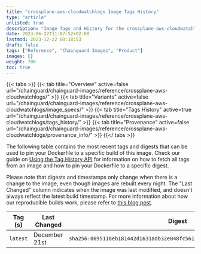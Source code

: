 ```yaml
---
title: "crossplane-aws-cloudwatchlogs Image Tags History"
type: "article"
unlisted: true
description: "Image Tags and History for the crossplane-aws-cloudwatchlogs Chainguard Image"
date: 2023-06-22T11:07:52+02:00
lastmod: 2023-12-22 00:18:53
draft: false
tags: ["Reference", "Chainguard Images", "Product"]
images: []
weight: 700
toc: true
---
```


{{< tabs >}}
{{< tab title="Overview" active=false url="/chainguard/chainguard-images/reference/crossplane-aws-cloudwatchlogs/" >}}
{{< tab title="Variants" active=false url="/chainguard/chainguard-images/reference/crossplane-aws-cloudwatchlogs/image_specs/" >}}
{{< tab title="Tags History" active=true url="/chainguard/chainguard-images/reference/crossplane-aws-cloudwatchlogs/tags_history/" >}}
{{< tab title="Provenance" active=false url="/chainguard/chainguard-images/reference/crossplane-aws-cloudwatchlogs/provenance_info/" >}}
{{</ tabs >}}

The following table contains the most recent tags and digests that can be used to pin your Dockerfile to a specific build of this image. Check our guide on [Using the Tag History API](/chainguard/chainguard-images/using-the-tag-history-api/) for information on how to fetch all tags from an image and how to pin your Dockerfile to a specific digest.

Please note that digests and timestamps only change when there is a change to the image, even though images are rebuilt every night. The "Last Changed" column indicates when the image was last modified, and doesn't always reflect the latest build timestamp. For more information about how our reproducible builds work, please refer to [this blog post](https://www.chainguard.dev/unchained/reproducing-chainguards-reproducible-image-builds).

| Tag (s)   | Last Changed  | Digest                                                                    |
|-----------|---------------|---------------------------------------------------------------------------|
|  `latest` | December 21st | `sha256:0695118eb181442d1631adb32e048fc56122f28f6fce128ea72464d2bf3ef61c` |

